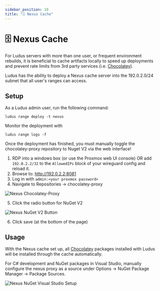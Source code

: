 ```yaml
---
sidebar_position: 10
title: "🗄️ Nexus Cache"
---
```


# 🗄️ Nexus Cache

For Ludus servers with more than one user, or frequent environment rebuilds, it is beneficial to cache
artifacts locally to speed up deployments and prevent rate limits from 3rd party services (i.e. [Chocolatey](https://chocolatey.org/)).

Ludus has the ability to deploy a Nexus cache server into the 192.0.2.0/24 subnet that all user's ranges
can access.

## Setup

As a Ludus admin user, run the following command:

```
ludus range deploy -t nexus
```

Monitor the deployment with 

```
ludus range logs -f
```

Once the deployment has finished, you must manually toggle the chocolatey-proxy repository to Nuget V2 via the web interface!
1. RDP into a windows box (or use the Proxmox web UI console) OR add `192.0.2.2/32` to the `AllowedIPs` block of your wireguard config and reload it.
2. Browse to: http://192.0.2.2:8081
3. Log in with `admin:<your proxmox password>`
4. Navigate to Repositories -> chocolatey-proxy

![Nexus Chocolatey-Proxy](/img/nexus/nexus-choco-proxy.png)

5. Click the radio button for NuGet V2

![Nexus NuGet V2 Button](/img/nexus/nexus-nugetv2.png)

6. Click save (at the bottom of the page)

## Usage

With the Nexus cache set up, all [Chocolatey](https://chocolatey.org/) packages installed with Ludus will be installed through the cache automatically.

For C# development and NuGet packages in Visual Studio, manually configure the nexus proxy as a source under Options -> NuGet Package Manager -> Package Sources.

![Nexus NuGet Visual Studio Setup](/img/nexus/nexus-visual-studio.png)

